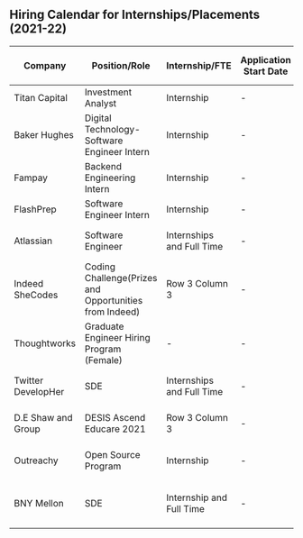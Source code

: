 ## Hiring Calendar for Internships/Placements (2021-22)


| Company | Position/Role | Internship/FTE | Application Start Date | Application End Date | Off/On-Campus | Open/Closed |  Link to Apply | Batch  |
| ------- | ------------- | -------------- | ---------------------- | ---------------------| ------------- | ----------- | -------------- | ------ |
| Titan Capital | Investment Analyst  | Internship | - | - | OFF campus | Open | [link](https://bit.ly/2WqpKgf) | 2022/2023/2024 passouts | 
| Baker Hughes |  Digital Technology- Software Engineer Intern | Internship | - | - | OFF campus | Open | [link](https://bit.ly/3gy163Y) | 2022/2023 passouts |
| Fampay | Backend Engineering Intern | Internship | - | - | OFF campus | Open | [link](https://bit.ly/2XOqz2G) | 2022/2023 passouts | 
| FlashPrep | Software Engineer Intern | Internship | - | - | OFF campus | Open | [link](https://bit.ly/3sRekhh) | 2022/2023 passouts | 
| Atlassian | Software Engineer | Internships and Full Time | - | 10th Sep, 2021 | OFF campus | Open | [link](https://docs.google.com/forms/d/e/1FAIpQLSePby0p43CP5KMxC1JoZMzsBwo_NzW4A7V0GERNm0nODnZ6eA/viewform) | 2022 and 2023 pass-outs (Female) |
| Indeed SheCodes | Coding Challenge(Prizes and Opportunities from Indeed) | Row 3 Column 3 | - | - | OFF campus | Open | [link](https://womencodersindeed.com/?utm_source=arsh&utm_medium=&utm_campaign=&utm_term=&utm_content=) | 2021 and 2022 pass-outs + Working Professionals (Female) |
| Thoughtworks | Graduate Engineer Hiring Program (Female) | - | - | - | OFF campus | Open | [link](https://assessment.hackerearth.com/challenges/hiring/thoughtworks-women-grad-engineer-hiring-challenge/) | 2021/2022/2020 pass-outs |
| Twitter DevelopHer | SDE | Internships and Full Time | - | - | Off- campus | closed | [Link](https://join.smartrecruiters.com/Twitter2/5485dd2b-817e-41ac-ad36-33735b8c2b68-developher2021india) | 2023/2022 pass-outs (Female) | 
| D.E Shaw and Group | DESIS Ascend Educare 2021  | Row 3 Column 3 | - | - | Off-campus | open | [Link](https://www.deshaw.com/forms/OERCQTZFNjEtQUIyQi00ODkwLTlBODktMkU2MDQ1NzQwRUE4) | 2023/2024 pass-outs (Female) |
| Outreachy  | Open Source Program | Internship | - | *September 3 at 4pm UTC* | off-campus | open | [Link](https://www.outreachy.org/) | Final Semester Female Grads |
| BNY Mellon | SDE | Internship and Full Time | - | - | Off-Campus Coding Challenge | Open | [Link](https://assessment.hackerearth.com/challenges/hiring/code-divas-diversity-challenge-2021/) | 2023 and 2022 females |


